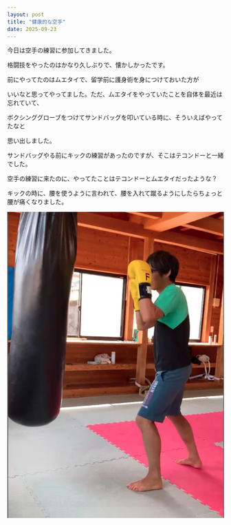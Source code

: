 ```yaml
---
layout: post
title: "健康的な空手"
date: 2025-09-23
---
```


今日は空手の練習に参加してきました。

格闘技をやったのはかなり久しぶりで、懐かしかったです。

前にやってたのはムエタイで、留学前に護身術を身につけておいた方が

いいなと思ってやってました。ただ、ムエタイをやっていたことを自体を最近は忘れていて、

ボクシンググローブをつけてサンドバッグを叩いている時に、そういえばやってたなと

思い出しました。

サンドバッグやる前にキックの練習があったのですが、そこはテコンドーと一緒でした。

空手の練習に来たのに、やってたことはテコンドーとムエタイだったような？

キックの時に、腰を使うように言われて、腰を入れて蹴るようにしたらちょっと腰が痛くなりました。

![サンドバッグ](/assets/images/karate.png)


